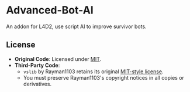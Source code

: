 # Advanced-Bot-AI
An addon for L4D2, use script AI to improve survivor bots.

## License
- **Original Code**: Licensed under [MIT](LICENSE).  
- **Third-Party Code**:  
  - `vslib` by Rayman1103 retains its original [MIT-style license](scripts/vscripts/rayman1103_vslib/easylogic.nut).  
  - You must preserve Rayman1103's copyright notices in all copies or derivatives.